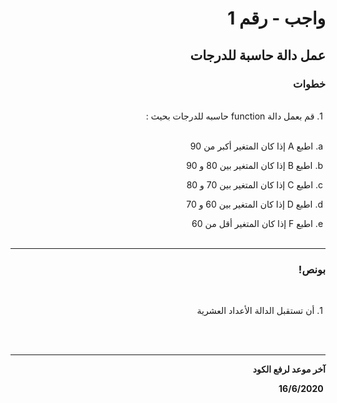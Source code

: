 <div dir = "rtl">

# واجب  - رقم 1
## عمل دالة حاسبة للدرجات
### خطوات 

<br>
&#x202b; 1. قم بعمل دالة function حاسبه للدرجات بحيث :

<br>
<br>

&#x202b; a. اطبع A إذا  كان المتغير أكبر من 90

&#x202b; b. اطبع B  إذا  كان المتغير بين 80 و 90

&#x202b; c. اطبع C إذا  كان المتغير بين 70 و 80

&#x202b; d. اطبع D إذا  كان المتغير بين 60 و 70

&#x202b; e. اطبع F إذا  كان المتغير أقل من 60
<br>
<br>
<hr>

### بونص!

<br>

&#x202b; 1. أن تستقبل الدالة الأعداد العشرية

<br>
<br>
<hr>
<b>آخر موعد لرفع الكود

&#x202b; 16/6/2020

</div>